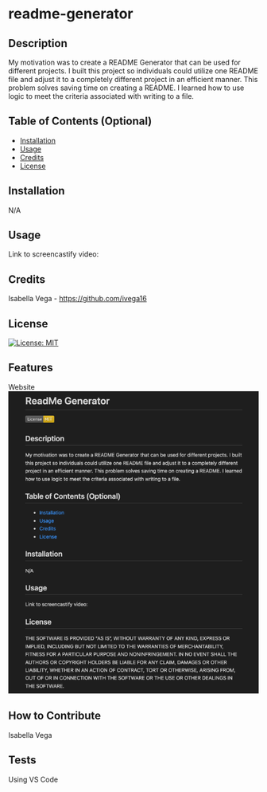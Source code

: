 # readme-generator

## Description

My motivation was to create a README Generator that can be used for different projects. I built this project so individuals could utilize one README file and adjust it to a completely different project in an efficient manner. This problem solves saving time on creating a README. I learned how to use logic to meet the criteria associated with writing to a file. 

## Table of Contents (Optional)

- [Installation](#installation)
- [Usage](#usage)
- [Credits](#credits)
- [License](#license)

## Installation

N/A

## Usage

Link to screencastify video: 

## Credits

Isabella Vega - https://github.com/ivega16

## License

[![License: MIT](https://img.shields.io/badge/License-MIT-yellow.svg)](https://opensource.org/licenses/MIT)


## Features

Website
<img width="1460" alt="image" src="./images/image.png">


## How to Contribute

Isabella Vega

## Tests

Using VS Code